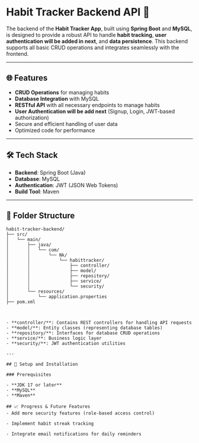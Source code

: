 # Habit Tracker Backend API 🚀

The backend of the **Habit Tracker App**, built using **Spring Boot** and **MySQL**, is designed to provide a robust API to handle **habit tracking**, **user authentication will be added in next**, and **data persistence**. This backend supports all basic CRUD operations and integrates seamlessly with the frontend.

---

## 🌐 Features

- **CRUD Operations** for managing habits
- **Database Integration** with MySQL
- **RESTful API** with all necessary endpoints to manage habits
- **User Authentication will be add next** (Signup, Login, JWT-based authorization)
- Secure and efficient handling of user data
- Optimized code for performance

---

## 🛠️ Tech Stack

- **Backend**: Spring Boot (Java)
- **Database**: MySQL
- **Authentication**: JWT (JSON Web Tokens)
- **Build Tool**: Maven

---

## 📂 Folder Structure

```text
habit-tracker-backend/
├── src/
│   └── main/
│       ├── java/
│       │   └── com/
│       │       └── Nk/
│       │           └── habittracker/
│       │               ├── controller/
│       │               ├── model/
│       │               ├── repository/
│       │               ├── service/
│       │               └── security/
│       └── resources/
│           └── application.properties
├── pom.xml 



- **controller/**: Contains REST controllers for handling API requests
- **model/**: Entity classes (representing database tables)
- **repository/**: Interfaces for database CRUD operations
- **service/**: Business logic layer
- **security/**: JWT authentication utilities

---

## 🔧 Setup and Installation

### Prerequisites

- **JDK 17 or later**
- **MySQL**
- **Maven**

## 📈 Progress & Future Features
- Add more security features (role-based access control)

- Implement habit streak tracking

- Integrate email notifications for daily reminders


